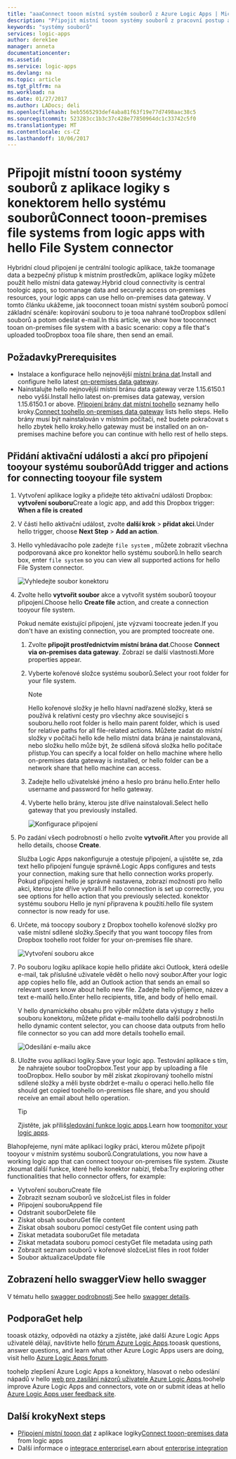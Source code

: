 ```yaml
---
title: "aaaConnect tooon místní systém souborů z Azure Logic Apps | Microsoft Docs"
description: "Připojit místní tooon systémy souborů z pracovní postup aplikace logiky prostřednictvím brány dat hello místní a konektor systému souborů"
keywords: "systémy souborů"
services: logic-apps
author: derek1ee
manager: anneta
documentationcenter: 
ms.assetid: 
ms.service: logic-apps
ms.devlang: na
ms.topic: article
ms.tgt_pltfrm: na
ms.workload: na
ms.date: 01/27/2017
ms.author: LADocs; deli
ms.openlocfilehash: beb5565293def4aba81f63f19e77d7498aac38c5
ms.sourcegitcommit: 523283cc1b3c37c428e77850964dc1c33742c5f0
ms.translationtype: MT
ms.contentlocale: cs-CZ
ms.lasthandoff: 10/06/2017
---
```

# <a name="connect-tooon-premises-file-systems-from-logic-apps-with-hello-file-system-connector"></a><span data-ttu-id="9ed95-104">Připojit místní tooon systémy souborů z aplikace logiky s konektorem hello systému souborů</span><span class="sxs-lookup"><span data-stu-id="9ed95-104">Connect tooon-premises file systems from logic apps with hello File System connector</span></span>

<span data-ttu-id="9ed95-105">Hybridní cloud připojení je centrální toologic aplikace, takže toomanage data a bezpečný přístup k místním prostředkům, aplikace logiky můžete použít hello místní data gateway.</span><span class="sxs-lookup"><span data-stu-id="9ed95-105">Hybrid cloud connectivity is central toologic apps, so toomanage data and securely access on-premises resources, your logic apps can use hello on-premises data gateway.</span></span> <span data-ttu-id="9ed95-106">V tomto článku ukážeme, jak tooconnect tooan místní systém souborů pomocí základní scénáře: kopírování souboru to je tooa nahrané tooDropbox sdílení souborů a potom odeslat e-mail.</span><span class="sxs-lookup"><span data-stu-id="9ed95-106">In this article, we show how tooconnect tooan on-premises file system with a basic scenario: copy a file that's uploaded tooDropbox tooa file share, then send an email.</span></span>

## <a name="prerequisites"></a><span data-ttu-id="9ed95-107">Požadavky</span><span class="sxs-lookup"><span data-stu-id="9ed95-107">Prerequisites</span></span>

- <span data-ttu-id="9ed95-108">Instalace a konfigurace hello nejnovější [místní brána dat](https://www.microsoft.com/download/details.aspx?id=53127).</span><span class="sxs-lookup"><span data-stu-id="9ed95-108">Install and configure hello latest [on-premises data gateway](https://www.microsoft.com/download/details.aspx?id=53127).</span></span>
- <span data-ttu-id="9ed95-109">Nainstalujte hello nejnovější místní bránu data gateway verze 1.15.6150.1 nebo vyšší.</span><span class="sxs-lookup"><span data-stu-id="9ed95-109">Install hello latest on-premises data gateway, version 1.15.6150.1 or above.</span></span> <span data-ttu-id="9ed95-110">[Připojení brány dat místní toohello](http://aka.ms/logicapps-gateway) seznamy hello kroky.</span><span class="sxs-lookup"><span data-stu-id="9ed95-110">[Connect toohello on-premises data gateway](http://aka.ms/logicapps-gateway) lists hello steps.</span></span> <span data-ttu-id="9ed95-111">Hello brány musí být nainstalován v místním počítači, než budete pokračovat s hello zbytek hello kroky.</span><span class="sxs-lookup"><span data-stu-id="9ed95-111">hello gateway must be installed on an on-premises machine before you can continue with hello rest of hello steps.</span></span>

## <a name="add-trigger-and-actions-for-connecting-tooyour-file-system"></a><span data-ttu-id="9ed95-112">Přidání aktivační události a akcí pro připojení tooyour systému souborů</span><span class="sxs-lookup"><span data-stu-id="9ed95-112">Add trigger and actions for connecting tooyour file system</span></span>

1. <span data-ttu-id="9ed95-113">Vytvoření aplikace logiky a přidejte této aktivační události Dropbox: **vytvoření souboru**</span><span class="sxs-lookup"><span data-stu-id="9ed95-113">Create a logic app, and add this Dropbox trigger: **When a file is created**</span></span> 
2. <span data-ttu-id="9ed95-114">V části hello aktivační událost, zvolte **další krok** > **přidat akci**.</span><span class="sxs-lookup"><span data-stu-id="9ed95-114">Under hello trigger, choose **Next Step** > **Add an action**.</span></span> 
3. <span data-ttu-id="9ed95-115">Hello vyhledávacího pole zadejte `file system` , můžete zobrazit všechna podporovaná akce pro konektor hello systému souborů.</span><span class="sxs-lookup"><span data-stu-id="9ed95-115">In hello search box, enter `file system` so you can view all supported actions for hello File System connector.</span></span>

   ![Vyhledejte soubor konektoru](media/logic-apps-using-file-connector/search-file-connector.png)

2. <span data-ttu-id="9ed95-117">Zvolte hello **vytvořit soubor** akce a vytvořit systém souborů tooyour připojení.</span><span class="sxs-lookup"><span data-stu-id="9ed95-117">Choose hello **Create file** action, and create a connection tooyour file system.</span></span>

   <span data-ttu-id="9ed95-118">Pokud nemáte existující připojení, jste výzvami toocreate jeden.</span><span class="sxs-lookup"><span data-stu-id="9ed95-118">If you don't have an existing connection, you are prompted toocreate one.</span></span>

   1. <span data-ttu-id="9ed95-119">Zvolte **připojit prostřednictvím místní brána dat**.</span><span class="sxs-lookup"><span data-stu-id="9ed95-119">Choose **Connect via on-premises data gateway**.</span></span> <span data-ttu-id="9ed95-120">Zobrazí se další vlastnosti.</span><span class="sxs-lookup"><span data-stu-id="9ed95-120">More properties appear.</span></span>
   2. <span data-ttu-id="9ed95-121">Vyberte kořenové složce systému souborů.</span><span class="sxs-lookup"><span data-stu-id="9ed95-121">Select your root folder for your file system.</span></span>
      
       > [!NOTE]
       > <span data-ttu-id="9ed95-122">Hello kořenové složky je hello hlavní nadřazené složky, která se používá k relativní cesty pro všechny akce související s souboru.</span><span class="sxs-lookup"><span data-stu-id="9ed95-122">hello root folder is hello main parent folder, which is used for relative paths for all file-related actions.</span></span> <span data-ttu-id="9ed95-123">Můžete zadat do místní složky v počítači hello kde hello místní data brána je nainstalovaná, nebo složku hello může být, že sdílená síťová složka hello počítače přístup.</span><span class="sxs-lookup"><span data-stu-id="9ed95-123">You can specify a local folder on hello machine where hello on-premises data gateway is installed, or hello folder can be a network share that hello machine can access.</span></span>

   3. <span data-ttu-id="9ed95-124">Zadejte hello uživatelské jméno a heslo pro bránu hello.</span><span class="sxs-lookup"><span data-stu-id="9ed95-124">Enter hello username and password for hello gateway.</span></span>
   4. <span data-ttu-id="9ed95-125">Vyberte hello brány, kterou jste dříve nainstalovali.</span><span class="sxs-lookup"><span data-stu-id="9ed95-125">Select hello gateway that you previously installed.</span></span>

       ![Konfigurace připojení](media/logic-apps-using-file-connector/create-file.png)

3. <span data-ttu-id="9ed95-127">Po zadání všech podrobností o hello zvolte **vytvořit**.</span><span class="sxs-lookup"><span data-stu-id="9ed95-127">After you provide all hello details, choose **Create**.</span></span> 

   <span data-ttu-id="9ed95-128">Služba Logic Apps nakonfiguruje a otestuje připojení, a ujistěte se, zda text hello připojení funguje správně.</span><span class="sxs-lookup"><span data-stu-id="9ed95-128">Logic Apps configures and tests your connection, making sure that hello connection works properly.</span></span> 
   <span data-ttu-id="9ed95-129">Pokud připojení hello je správně nastavena, zobrazí možnosti pro hello akci, kterou jste dříve vybrali.</span><span class="sxs-lookup"><span data-stu-id="9ed95-129">If hello connection is set up correctly, you see options for hello action that you previously selected.</span></span> 
   <span data-ttu-id="9ed95-130">konektor systému souboru Hello je nyní připravena k použití.</span><span class="sxs-lookup"><span data-stu-id="9ed95-130">hello file system connector is now ready for use.</span></span>

4. <span data-ttu-id="9ed95-131">Určete, má toocopy soubory z Dropbox toohello kořenové složky pro vaše místní sdílené složky.</span><span class="sxs-lookup"><span data-stu-id="9ed95-131">Specify that you want toocopy files from Dropbox toohello root folder for your on-premises file share.</span></span>

   ![Vytvoření souboru akce](media/logic-apps-using-file-connector/create-file-filled.png)

5. <span data-ttu-id="9ed95-133">Po souboru logiku aplikace kopie hello přidáte akci Outlook, která odešle e-mail, tak příslušné uživatele vědět o hello nový soubor.</span><span class="sxs-lookup"><span data-stu-id="9ed95-133">After your logic app copies hello file, add an Outlook action that sends an email so relevant users know about hello new file.</span></span> <span data-ttu-id="9ed95-134">Zadejte hello příjemce, název a text e-mailů hello.</span><span class="sxs-lookup"><span data-stu-id="9ed95-134">Enter hello recipients, title, and body of hello email.</span></span> 

   <span data-ttu-id="9ed95-135">V hello dynamického obsahu pro výběr můžete data výstupy z hello souboru konektoru, můžete přidat e-mailu toohello další podrobnosti.</span><span class="sxs-lookup"><span data-stu-id="9ed95-135">In hello dynamic content selector, you can choose data outputs from hello file connector so you can add more details toohello email.</span></span>

   ![Odesílání e-mailu akce](media/logic-apps-using-file-connector/send-email.png)

6. <span data-ttu-id="9ed95-137">Uložte svou aplikaci logiky.</span><span class="sxs-lookup"><span data-stu-id="9ed95-137">Save your logic app.</span></span> <span data-ttu-id="9ed95-138">Testování aplikace s tím, že nahrajete soubor tooDropbox.</span><span class="sxs-lookup"><span data-stu-id="9ed95-138">Test your app by uploading a file tooDropbox.</span></span> <span data-ttu-id="9ed95-139">Hello soubor by měl získat zkopírovaný toohello místní sdílené složky a měli byste obdržet e-mailu o operaci hello.</span><span class="sxs-lookup"><span data-stu-id="9ed95-139">hello file should get copied toohello on-premises file share, and you should receive an email about hello operation.</span></span>

   > [!TIP] 
   > <span data-ttu-id="9ed95-140">Zjistěte, jak příliš[sledování funkce logic apps](../logic-apps/logic-apps-monitor-your-logic-apps.md).</span><span class="sxs-lookup"><span data-stu-id="9ed95-140">Learn how too[monitor your logic apps](../logic-apps/logic-apps-monitor-your-logic-apps.md).</span></span>

<span data-ttu-id="9ed95-141">Blahopřejeme, nyní máte aplikaci logiky práci, kterou můžete připojit tooyour v místním systému souborů.</span><span class="sxs-lookup"><span data-stu-id="9ed95-141">Congratulations, you now have a working logic app that can connect tooyour on-premises file system.</span></span> <span data-ttu-id="9ed95-142">Zkuste zkoumat další funkce, které hello konektor nabízí, třeba:</span><span class="sxs-lookup"><span data-stu-id="9ed95-142">Try exploring other functionalities that hello connector offers, for example:</span></span>

- <span data-ttu-id="9ed95-143">Vytvoření souboru</span><span class="sxs-lookup"><span data-stu-id="9ed95-143">Create file</span></span>
- <span data-ttu-id="9ed95-144">Zobrazit seznam souborů ve složce</span><span class="sxs-lookup"><span data-stu-id="9ed95-144">List files in folder</span></span>
- <span data-ttu-id="9ed95-145">Připojení souboru</span><span class="sxs-lookup"><span data-stu-id="9ed95-145">Append file</span></span>
- <span data-ttu-id="9ed95-146">Odstranit soubor</span><span class="sxs-lookup"><span data-stu-id="9ed95-146">Delete file</span></span>
- <span data-ttu-id="9ed95-147">Získat obsah souboru</span><span class="sxs-lookup"><span data-stu-id="9ed95-147">Get file content</span></span>
- <span data-ttu-id="9ed95-148">Získat obsah souboru pomocí cesty</span><span class="sxs-lookup"><span data-stu-id="9ed95-148">Get file content using path</span></span>
- <span data-ttu-id="9ed95-149">Získat metadata souboru</span><span class="sxs-lookup"><span data-stu-id="9ed95-149">Get file metadata</span></span>
- <span data-ttu-id="9ed95-150">Získat metadata souboru pomocí cesty</span><span class="sxs-lookup"><span data-stu-id="9ed95-150">Get file metadata using path</span></span>
- <span data-ttu-id="9ed95-151">Zobrazit seznam souborů v kořenové složce</span><span class="sxs-lookup"><span data-stu-id="9ed95-151">List files in root folder</span></span>
- <span data-ttu-id="9ed95-152">Soubor aktualizace</span><span class="sxs-lookup"><span data-stu-id="9ed95-152">Update file</span></span>

## <a name="view-hello-swagger"></a><span data-ttu-id="9ed95-153">Zobrazení hello swagger</span><span class="sxs-lookup"><span data-stu-id="9ed95-153">View hello swagger</span></span>
<span data-ttu-id="9ed95-154">V tématu hello [swagger podrobnosti](/connectors/fileconnector/).</span><span class="sxs-lookup"><span data-stu-id="9ed95-154">See hello [swagger details](/connectors/fileconnector/).</span></span> 

## <a name="get-help"></a><span data-ttu-id="9ed95-155">Podpora</span><span class="sxs-lookup"><span data-stu-id="9ed95-155">Get help</span></span>

<span data-ttu-id="9ed95-156">tooask otázky, odpovědi na otázky a zjistěte, jaké další Azure Logic Apps uživatelé dělají, navštivte hello [fórum Azure Logic Apps](https://social.msdn.microsoft.com/Forums/en-US/home?forum=azurelogicapps).</span><span class="sxs-lookup"><span data-stu-id="9ed95-156">tooask questions, answer questions, and learn what other Azure Logic Apps users are doing, visit hello [Azure Logic Apps forum](https://social.msdn.microsoft.com/Forums/en-US/home?forum=azurelogicapps).</span></span>

<span data-ttu-id="9ed95-157">toohelp zlepšení Azure Logic Apps a konektory, hlasovat o nebo odeslání nápadů v hello [web pro zasílání názorů uživatele Azure Logic Apps](http://aka.ms/logicapps-wish).</span><span class="sxs-lookup"><span data-stu-id="9ed95-157">toohelp improve Azure Logic Apps and connectors, vote on or submit ideas at hello [Azure Logic Apps user feedback site](http://aka.ms/logicapps-wish).</span></span>

## <a name="next-steps"></a><span data-ttu-id="9ed95-158">Další kroky</span><span class="sxs-lookup"><span data-stu-id="9ed95-158">Next steps</span></span>

- <span data-ttu-id="9ed95-159">[Připojení místní tooon dat](../logic-apps/logic-apps-gateway-connection.md) z aplikace logiky</span><span class="sxs-lookup"><span data-stu-id="9ed95-159">[Connect tooon-premises data](../logic-apps/logic-apps-gateway-connection.md) from logic apps</span></span>
- <span data-ttu-id="9ed95-160">Další informace o [integrace enterprise](../logic-apps/logic-apps-enterprise-integration-overview.md)</span><span class="sxs-lookup"><span data-stu-id="9ed95-160">Learn about [enterprise integration](../logic-apps/logic-apps-enterprise-integration-overview.md)</span></span>
